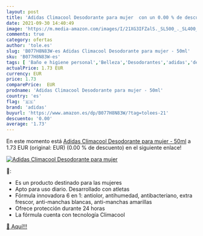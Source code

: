 ```yaml
---
layout: post
title: 'Adidas Climacool Desodorante para mujer  con un 0.00 % de descuento'
date: 2021-09-30 14:40:49
image: 'https://m.media-amazon.com/images/I/21XG3IFZalS._SL500_._SL400_.jpg'
comments: true
category: ofertas
author: 'tole.es'
slug: 'B077H8N83W-es Adidas Climacool Desodorante para mujer - 50ml'
sku: 'B077H8N83W-es'
tags: [ 'Baño e higiene personal','Belleza','Desodorantes','adidas','desodorante', ]
actualPrice: 1.73 EUR
currency: EUR
price: 1.73
comparePrice:  EUR
prodname: 'Adidas Climacool Desodorante para mujer - 50ml'
country: 'es'
flag: '🇪🇸'
brand: 'adidas'
buyurl: 'https://www.amazon.es/dp/B077H8N83W/?tag=tolees-21'
descuento: '0.00'
average: '1.73'
---
```


En este momento está [Adidas Climacool Desodorante para mujer - 50ml](https://www.amazon.es/dp/B077H8N83W/?tag=tolees-21) a 1.73 EUR (original:  EUR) (0.00 %  de descuento) en el siguiente enlace!

[![Adidas Climacool Desodorante para mujer ](https://m.media-amazon.com/images/I/21XG3IFZalS._SL500_._SL400_.jpg)](https://www.amazon.es/dp/B077H8N83W/?tag=tolees-21)

🔎:

- Es un producto destinado para las mujeres
- Apto para uso diario. Desarrollado con atletas
- Fórmula innovadora 6 en 1: antiolor, antihumedad, antibacteriano, extra frescor, anti-manchas blancas, anti-manchas amarillas
- Ofrece protección durante 24 horas
- La fórmula cuenta con tecnología Climacool

[🛒 Aquí!!!](https://www.amazon.es/dp/B077H8N83W/?tag=tolees-21)
